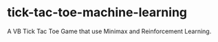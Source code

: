 # tick-tac-toe-machine-learning
A VB Tick Tac Toe Game that use Minimax and Reinforcement Learning.
